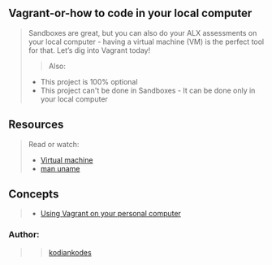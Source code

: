 ## Vagrant-or-how to code in your local computer 
> Sandboxes are great, but you can also do your ALX assessments on your local computer - having a virtual machine (VM) is the perfect tool for that.
> Let’s dig into Vagrant today!
> > Also:
> * This project is 100% optional
> * This project can't be done in Sandboxes - It can be done only in your local computer

## Resources
> Read or watch:
> * [Virtual machine](https://alx-intranet.hbtn.io/rltoken/eoV8V_5fgzW_UhJ3PtVyWw)
> * [man uname](https://alx-intranet.hbtn.io/rltoken/Z4MowYniH5YJoZo4jZgIBw)

## Concepts
> * [Using Vagrant on your personal computer](https://alx-intranet.hbtn.io/concepts/81)

### Author:
> > [kodiankodes](twitter.com/kodiankodes)
